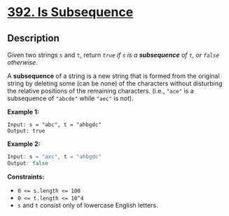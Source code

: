 # [392. Is Subsequence](https://leetcode.com/problems/is-subsequence/)

## Description

Given two strings `s` and `t`, return _`true` if `s` is a **subsequence** of `t`, or `false` otherwise_.

A **subsequence** of a string is a new string that is formed from the original string by deleting some (can be none) of the characters without disturbing the relative positions of the remaining characters. (i.e., `"ace"` is a subsequence of `"abcde"` while `"aec"` is not).

**Example 1:**

```
Input: s = "abc", t = "ahbgdc"
Output: true
```

**Example 2:**

```go
Input: s = "axc", t = "ahbgdc"
Output: false
```

**Constraints:**
* `0 <= s.length <= 100`
* `0 <= t.length <= 10^4`
* `s` and `t` consist only of lowercase English letters.
